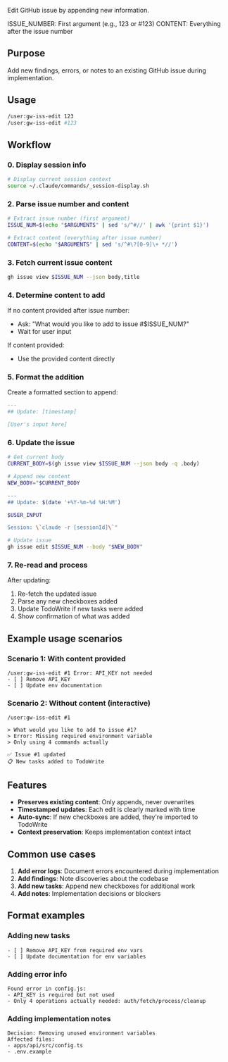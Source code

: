 Edit GitHub issue by appending new information.

ISSUE_NUMBER: First argument (e.g., 123 or #123)
CONTENT: Everything after the issue number

## Purpose

Add new findings, errors, or notes to an existing GitHub issue during implementation.

## Usage

```bash
/user:gw-iss-edit 123
/user:gw-iss-edit #123
```

## Workflow

### 0. Display session info
```bash
# Display current session context
source ~/.claude/commands/_session-display.sh
```

### 2. Parse issue number and content
```bash
# Extract issue number (first argument)
ISSUE_NUM=$(echo "$ARGUMENTS" | sed 's/^#//' | awk '{print $1}')

# Extract content (everything after issue number)
CONTENT=$(echo "$ARGUMENTS" | sed 's/^#\?[0-9]\+ *//')
```

### 3. Fetch current issue content
```bash
gh issue view $ISSUE_NUM --json body,title
```

### 4. Determine content to add

If no content provided after issue number:
- Ask: "What would you like to add to issue #$ISSUE_NUM?"
- Wait for user input

If content provided:
- Use the provided content directly

### 5. Format the addition

Create a formatted section to append:
```markdown
---
## Update: [timestamp]

[User's input here]
```

### 6. Update the issue

```bash
# Get current body
CURRENT_BODY=$(gh issue view $ISSUE_NUM --json body -q .body)

# Append new content
NEW_BODY="$CURRENT_BODY

---
## Update: $(date '+%Y-%m-%d %H:%M')

$USER_INPUT

Session: \`claude -r [sessionId]\`"

# Update issue
gh issue edit $ISSUE_NUM --body "$NEW_BODY"
```

### 7. Re-read and process

After updating:
1. Re-fetch the updated issue
2. Parse any new checkboxes added
3. Update TodoWrite if new tasks were added
4. Show confirmation of what was added

## Example usage scenarios

### Scenario 1: With content provided
```
/user:gw-iss-edit #1 Error: API_KEY not needed
- [ ] Remove API_KEY
- [ ] Update env documentation
```

### Scenario 2: Without content (interactive)
```
/user:gw-iss-edit #1

> What would you like to add to issue #1?
> Error: Missing required environment variable
> Only using 4 commands actually

✅ Issue #1 updated
📋 New tasks added to TodoWrite
```

## Features

- **Preserves existing content**: Only appends, never overwrites
- **Timestamped updates**: Each edit is clearly marked with time
- **Auto-sync**: If new checkboxes are added, they're imported to TodoWrite
- **Context preservation**: Keeps implementation context intact

## Common use cases

1. **Add error logs**: Document errors encountered during implementation
2. **Add findings**: Note discoveries about the codebase
3. **Add new tasks**: Append new checkboxes for additional work
4. **Add notes**: Implementation decisions or blockers

## Format examples

### Adding new tasks
```
- [ ] Remove API_KEY from required env vars
- [ ] Update documentation for env variables
```

### Adding error info
```
Found error in config.js:
- API_KEY is required but not used
- Only 4 operations actually needed: auth/fetch/process/cleanup
```

### Adding implementation notes
```
Decision: Removing unused environment variables
Affected files:
- apps/api/src/config.ts
- .env.example
```